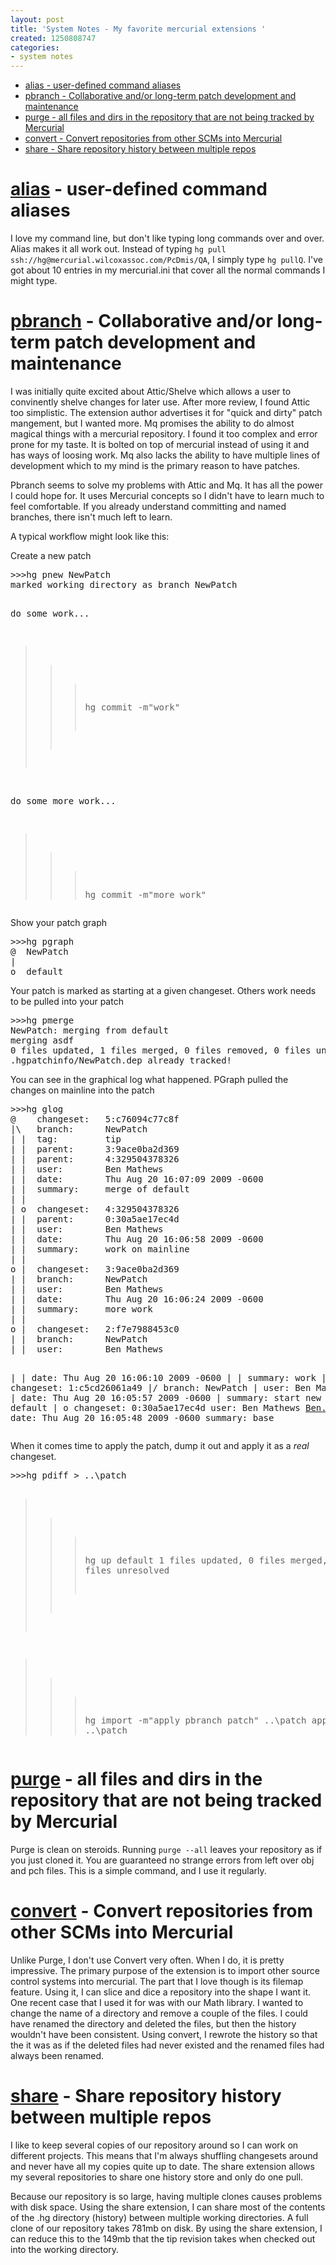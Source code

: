 ```yaml
---
layout: post
title: 'System Notes - My favorite mercurial extensions '
created: 1250808747
categories:
- system notes
---
```

<p />
<a name="foswikiTOC"></a><div class="foswikiToc"> <ul>

<li> <a href="#alias_user_defined_command_alias"> alias - user-defined command aliases</a>
</li> <li> <a href="#pbranch_Collaborative_and_or_lon"> pbranch - Collaborative and/or long-term patch development and maintenance</a>
</li> <li> <a href="#purge_all_files_and_dirs_in_the"> purge - all files and dirs in the repository that are not being tracked by Mercurial</a>
</li> <li> <a href="#convert_Convert_repositories_fro"> convert - Convert repositories from other SCMs into Mercurial</a>

</li> <li> <a href="#share_Share_repository_history_b"> share - Share repository history between multiple repos</a>
</li></ul> 
</div>
<p />
<h1><a name="alias_user_defined_command_alias"></a> <a href="http://mercurial.selenic.com/wiki/AliasExtension" target="_top">alias</a> - user-defined command aliases </h1>
I love my command line, but don't like typing long commands over and over.  Alias makes it all work out.  Instead of typing <code>hg pull ssh://hg@mercurial.wilcoxassoc.com/PcDmis/QA</code>, I simply type <code>hg pullQ</code>.  I've got about 10 entries in my mercurial.ini that cover all the normal commands I might type.

<p />
<h1><a name="pbranch_Collaborative_and_or_lon"></a> <a href="http://mercurial.selenic.com/wiki/PatchBranchExtension" target="_top">pbranch</a> - Collaborative and/or long-term patch development and maintenance </h1>
I was initially quite excited about Attic/Shelve which allows a user to convinently shelve changes for later use.  After more review, I found Attic too simplistic.  The extension author advertises it for "quick and dirty" patch mangement, but I wanted more.  Mq promises the ability to do almost magical things with a mercurial repository.  I found it too complex and error prone for my taste.  It is bolted on top of mercurial instead of using it and has ways of loosing work.  Mq also lacks the ability to have multiple lines of development which to my mind is the primary reason to have patches.
<p />
Pbranch seems to solve my problems with Attic and Mq.  It has all the power I could hope for.  It uses Mercurial concepts so I didn't have to learn much to feel comfortable.  If you already understand committing and named branches, there isn't much left to learn.
<p />
A typical workflow might look like this:
<p />
Create a new patch
<pre>>>>hg pnew NewPatch
marked working directory as branch NewPatch

do some work...

>>>hg commit -m"work"

do some more work...

>>>hg commit -m"more work"</pre>
<p />
Show your patch graph

<pre>>>>hg pgraph
@  NewPatch
|
o  default
</pre>
<p />
Your patch is marked as starting at a given changeset.  Others work needs to be pulled into your patch
<pre>>>>hg pmerge
NewPatch: merging from default
merging asdf
0 files updated, 1 files merged, 0 files removed, 0 files unresolved
.hgpatchinfo/NewPatch.dep already tracked!</pre>
<p />
<p />
You can see in the graphical log what happened.  PGraph pulled the changes on mainline into the patch
<pre>>>>hg glog
@    changeset:   5:c76094c77c8f
|\   branch:      NewPatch
| |  tag:         tip
| |  parent:      3:9ace0ba2d369
| |  parent:      4:329504378326
| |  user:        Ben Mathews <Ben.Mathews@HexagonMetrology.com>
| |  date:        Thu Aug 20 16:07:09 2009 -0600
| |  summary:     merge of default
| |
| o  changeset:   4:329504378326
| |  parent:      0:30a5ae17ec4d
| |  user:        Ben Mathews <Ben.Mathews@HexagonMetrology.com>
| |  date:        Thu Aug 20 16:06:58 2009 -0600
| |  summary:     work on mainline
| |
o |  changeset:   3:9ace0ba2d369
| |  branch:      NewPatch
| |  user:        Ben Mathews <Ben.Mathews@HexagonMetrology.com>
| |  date:        Thu Aug 20 16:06:24 2009 -0600
| |  summary:     more work
| |
o |  changeset:   2:f7e7988453c0
| |  branch:      NewPatch
| |  user:        Ben Mathews <Ben.Mathews@HexagonMetrology.com>

| |  date:        Thu Aug 20 16:06:10 2009 -0600
| |  summary:     work
| |
o |  changeset:   1:c5cd26061a49
|/   branch:      NewPatch
|    user:        Ben Mathews <Ben.Mathews@HexagonMetrology.com>
|    date:        Thu Aug 20 16:05:57 2009 -0600
|    summary:     start new patch on default
|
o  changeset:   0:30a5ae17ec4d
   user:        Ben Mathews <Ben.Mathews@HexagonMetrology.com>
   date:        Thu Aug 20 16:05:48 2009 -0600
   summary:     base</pre>
<p />
When it comes time to apply the patch, dump it out and apply it as a <em>real</em> changeset.
<pre>>>>hg pdiff > ..\patch

>>>hg up default
1 files updated, 0 files merged, 1 files removed, 0 files unresolved

>>>hg import -m"apply pbranch patch" ..\patch
applying ..\patch</pre>
<p />
<h1><a name="purge_all_files_and_dirs_in_the"></a> <a href="http://mercurial.selenic.com/wiki/PurgeExtension" target="_top">purge</a> - all files and dirs in the repository that are not being tracked by Mercurial </h1>

Purge is clean on steroids.  Running <code>purge --all</code> leaves your repository as if you just cloned it.  You are guaranteed no strange errors from left over obj and pch files.  This is a simple command, and I use it regularly.
<p />
<h1><a name="convert_Convert_repositories_fro"></a> <a href="http://mercurial.selenic.com/wiki/ConvertExtension" target="_top">convert</a> - Convert repositories from other SCMs into Mercurial </h1>
Unlike Purge, I don't use Convert very often.  When I do, it is pretty impressive.  The primary purpose of the extension is to import other source control systems into mercurial.  The part that I love though is its filemap feature.  Using it, I can slice and dice a repository into the shape I want it.  One recent case that I used it for was with our Math library.  I wanted to change the name of a directory and remove a couple of the files.  I could have renamed the directory and deleted the files, but then the history wouldn't have been consistent.  Using convert, I rewrote the history so that the it was as if the deleted files had never existed and the renamed files had always been renamed.
<p />
<h1><a name="share_Share_repository_history_b"></a> <a href="http://mercurial.selenic.com/wiki/ShareExtension" target="_top">share</a> - Share repository history between multiple repos </h1>

I like to keep several copies of our repository around so I can work on different projects.  This means that I'm always shuffling changesets around and never have all my copies quite up to date.  The share extension allows my several repositories to share one history store and only do one pull.
<p />
Because our repository is so large, having multiple clones causes problems with disk space.  Using the share extension, I can share most of the contents of the .hg directory (history) between multiple working directories.  A full clone of our repository takes 781mb on disk.  By using the share extension, I can reduce this to the 149mb that the tip revision takes when checked out into the working directory.  
